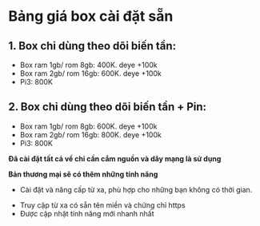 # Bảng giá box cài đặt sẵn
## 1. Box chỉ dùng theo dõi biến tần:
- Box ram 1gb/ rom 8gb: 400K. deye +100k
- Box ram 2gb/ rom 16gb: 600K. deye +100k
- Pi3: 800K
## 2. Box chỉ dùng theo dõi biến tần + Pin:
- Box ram 1gb/ rom 8gb: 600K. deye +100k
- Box ram 2gb/ rom 16gb: 800K. deye +100k
- Pi3: 800K

**Đã cài đặt tất cả về chỉ cần cắm nguồn và dây mạng là sử dụng**


**Bản thương mại sẽ có thêm những tính năng**
+ Cài đặt và nâng cấp từ xa, phù hợp cho những bạn không có thời gian.
<!-- + Sử dụng addon riêng để không spam server của lux. -->
+ Truy cập từ xa có sẵn tên miền và chứng chỉ https
+ Được cập nhật tính năng mới nhanh nhất